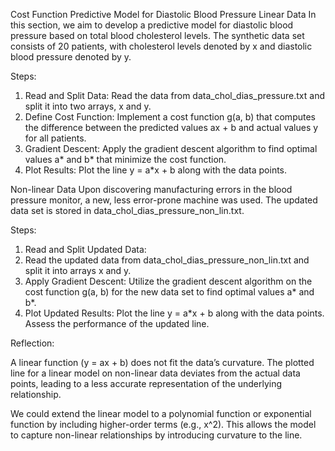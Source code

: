 Cost Function Predictive Model for Diastolic Blood Pressure
Linear Data
In this section, we aim to develop a predictive model for diastolic blood pressure based on total blood cholesterol levels. The synthetic data set consists of 20 patients, with cholesterol levels denoted by x and diastolic blood pressure denoted by y.

Steps:
1. Read and Split Data:
Read the data from data_chol_dias_pressure.txt and split it into two arrays, x and y.
2. Define Cost Function:
Implement a cost function g(a, b) that computes the difference between the predicted values ax + b and actual values y for all patients.
3. Gradient Descent:
Apply the gradient descent algorithm to find optimal values a* and b* that minimize the cost function.
4. Plot Results:
Plot the line y = a*x + b along with the data points.

Non-linear Data
Upon discovering manufacturing errors in the blood pressure monitor, a new, less error-prone machine was used. The updated data set is stored in data_chol_dias_pressure_non_lin.txt.

Steps:

1. Read and Split Updated Data:
2. Read the updated data from data_chol_dias_pressure_non_lin.txt and split it into arrays x and y.
3. Apply Gradient Descent:
Utilize the gradient descent algorithm on the cost function g(a, b) for the new data set to find optimal values a* and b*.
4. Plot Updated Results:
Plot the line y = a*x + b along with the data points. Assess the performance of the updated line.

Reflection:

A linear function (y = ax + b) does not fit the data’s curvature. The plotted line for a linear model on non-linear data deviates from the actual data points, leading to a less accurate representation of the underlying relationship.

We could extend the linear model to a polynomial function or exponential function by including higher-order terms (e.g., x^2). This allows the model to capture non-linear relationships by introducing curvature to the line. 

